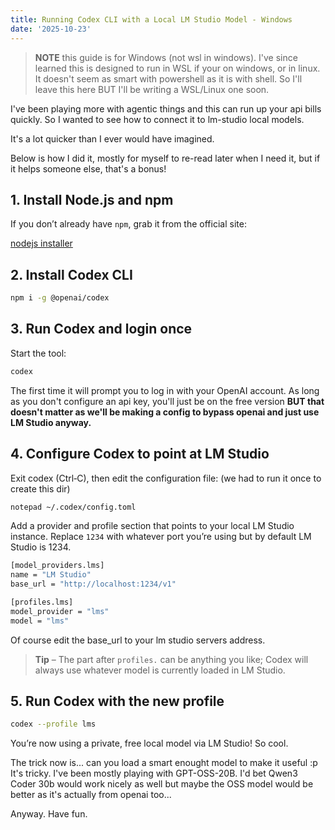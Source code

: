 ```yaml
---
title: Running Codex CLI with a Local LM Studio Model - Windows
date: '2025-10-23'
---
```


> **NOTE** this guide is for Windows (not wsl in windows).
I've since learned this is designed to run in WSL if your on windows, or in linux. It doesn't seem as smart with powershell as it is with shell.
So I'll leave this here BUT I'll be writing a WSL/Linux one soon.

I've been playing more with agentic things and this can run up your api bills quickly. So I wanted to see how to connect it to lm-studio local models.

It's a lot quicker than I ever would have imagined. 

Below is how I did it, mostly for myself to re-read later when I need it, but  if it helps someone else, that's a bonus!

## 1. Install Node.js and npm

If you don’t already have `npm`, grab it from the official site:

[nodejs installer](https://nodejs.org/)


## 2. Install Codex CLI

```bash
npm i -g @openai/codex
```

## 3. Run Codex and login once

Start the tool:

```bash
codex
```

The first time it will prompt you to log in with your OpenAI account. As long as you don't configure an api key, you'll just be on the free version **BUT that doesn't matter as we'll be making a config to bypass openai and just use LM Studio anyway.**

## 4. Configure Codex to point at LM Studio

Exit codex (Ctrl‑C), then edit the configuration file:
(we had to run it once to create this dir)

```bash
notepad ~/.codex/config.toml
```

Add a provider and profile section that points to your local LM Studio instance. Replace `1234` with whatever port you’re using but by default LM Studio is 1234.

```bash
[model_providers.lms]
name = "LM Studio"
base_url = "http://localhost:1234/v1"

[profiles.lms]
model_provider = "lms"
model = "lms"
```

Of course edit the base_url to your lm studio servers address.

> **Tip** – The part after `profiles.` can be anything you like; Codex will always use whatever model is currently loaded in LM Studio.

## 5. Run Codex with the new profile

```bash
codex --profile lms
```

You’re now using a private, free local model via LM Studio!
So cool.

The trick now is... can you load a smart enought model to make it useful :p
It's tricky. I've been mostly playing with GPT-OSS-20B. I'd bet Qwen3 Coder 30b would work nicely as well but maybe the OSS model would be better as it's actually from openai too...

Anyway. Have fun.
